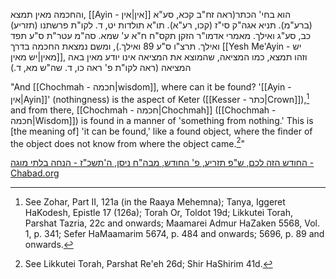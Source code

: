 והחכמה מאין תמצא, [[Ayin - אין|אין]] הוא בחי' הכתר(ראה זח"ב קכא, סע"א (ברע"מ). תניא אגה"ק סי"ז (קכו, רע"א). תו"א תולדות יט, ד. לקו"ת פרשתנו (תזריע) כב, סע"ג ואילך. מאמרי אדמו"ר הזקן תקס"ח ח"א ע' שמא. סה"מ עטר"ת ס"ע תפד ואילך. תרצ"ו ס"ע 89 ואילך.), ומשם נמצאת החכמה בדרך [[Yesh Me'Ayin - יש מאין|יש מאין]], וזהו תמצא, כמו המציאה, שהמוצא את המציאה אינו יודע מאין באה המציאה (ראה לקו"ת פ' ראה כו, ד. שה"ש מא, ד.)

"And [[Chochmah - חכמה|wisdom]], where can it be found? '[[Ayin - אין|Ayin]]' (nothingness) is the aspect of Keter ([[Kesser - כתר|Crown]]),[^1] and from there, [[Chochmah - חכמה|Chochmah]] ([[Chochmah - חכמה|Wisdom]]) is found in a manner of 'something from nothing.' This is [the meaning of] 'it can be found,' like a found object, where the finder of the object does not know from where the object came.[^2]"

[החודש הזה לכם, ש"פ תזריע, פ' החודש, מבה"ח ניסן, ה'תשכ"ז - הנחה בלתי מוגה - Chabad.org](https://www.chabad.org/therebbe/article_cdo/aid/4385804/jewish/page.htm)

[^1]: See Zohar, Part II, 121a (in the Raaya Mehemna); Tanya, Iggeret HaKodesh, Epistle 17 (126a); Torah Or, Toldot 19d; Likkutei Torah, Parshat Tazria, 22c and onwards; Maamarei Admur HaZaken 5568, Vol. 1, p. 341; Sefer HaMaamarim 5674, p. 484 and onwards; 5696, p. 89 and onwards.
[^2]: See Likkutei Torah, Parshat Re'eh 26d; Shir HaShirim 41d.
